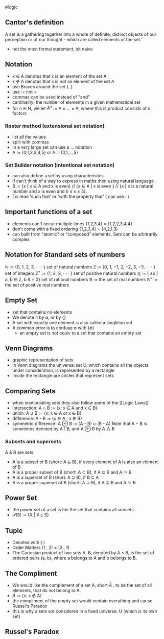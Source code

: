 #logic
## Cantor's definition
A set is a gathering together into a whole of definite, distinct objects of our perception or of our thought – which are called elements of the set.’
- not the most formal statement, bit naive

## Notation
- x $\in$ A denotes that x is an element of the set A
- x $\notin$ A denotes that x is not an element of the set A
- use Braces around the set {..}
- use := not =
- commas can be used instead of "and"
- cardinality: the number of elements in a given mathematical set
- for n ∈ N, we let $A^n$ := A × ... × A, where this is product consists of n factors

### Roster method (extensional set notation)
- list all the values
- split with commas
- In a very large set can use a ... notation
- A := {0,1,2,3,4,5}   or   A :={0,1,...,5}

### Set Builder notation (intentional set notation)
- can also define a set by using characteristics
- if can't think of a way to express in maths then using natural language 
- B := {x | x ∈ A  and x is even} // {x ∈ A | x is even } // {x | x is a natural number and x is even and 0 ≤ x ≤ 5}.
- | is read 'such that' or 'with the property that'    ( can use : )

## Important functions of a set
- elements can't occur multiple times     {1,2,3,4} = {1,2,2,3,4,4}
- don't come with a fixed ordering          {1,2,3,4} = {4,2,1,3}
- can built from "atomic" or "composed" elements. Sets can be arbitrarily complex

## Notation for Standard sets of numbers
$\mathbb{N}$   := {0, 1, 2, 3, · · · } set of natural numbers
$\mathbb{Z}$   := {0, 1, −1, 2, −2, 3, −3, · · · } set of integers
$\mathbb{Z}^+$ := {1, 2, 3, · · · } set of positive natural numbers
$\mathbb{Q}$   := { ab | a, b ∈ Z, b 6 = 0} set of rational numbers
$\mathbb{R}$   := the set of real numbers
$\mathbb{R}^+$ := the set of positive real numbers

## Empty Set
- set that contains no elements
- We denote it by $\emptyset$, or by {}
- A set with exactly one element is also called a singleton set.
- A common error is to confuse $\emptyset$ with {$\emptyset$}
	- an empty set is not equiv to a set that contains an empty set

## Venn Diagrams
- graphic representation of sets
- In Venn diagrams the universal set U, which contains all the objects under consideration, is represented by a rectangle
- Inside the rectangle are circles that represent sets

## Comparing Sets
- when manipulating sets they also follow some of the [[Logic Laws]]
- intersection: A $\cap$ B := {x: x $\in$ A and x $\in$ B}
- union: A $\cup$ B := {x: x $\in$ A or x $\in$ B}
- difference: A - B := {x $\in$ A : x $\notin$ B}
- symmetric difference: A $\oplus$ B := (A - B) $\cup$ (B - A)
	Note that A − B is sometimes denoted by A \\ B, and A ⊕ B by A $\triangle$ B
### Subsets and supersets
A & B are sets
- A is a subset of B (short: A ⊆ B), if every element of A is also an element of B
- A is a proper subset of B (short: A $\subset$ B), if A ⊆ B and A != B
- A is a superset of B (short: A ⊇ B), if B ⊆ A
- A is a proper superset of B (short: A $\supset$ B), if A ⊇ B and A != B

## Power Set
- the power set of a set is the the set that contains all subsets
- $\mathcal{P}$(S) := {X | X ⊆ S}

## Tuple
- Denoted with ( )
- Order Matters  (1 , 2) $\neq$ (2 , 1) 
- The Cartesian product of two sets A, B, denoted by A × B, is the set of ordered pairs (a, b), where a belongs to A and b belongs to B.

## The Compliment
- We would like the complement of a set A, short $\bar{A}$ , to be the set of all elements, that do not belong to A.
- $\bar{A}$ := {x: x $\notin$ A}
- the compliment of the empty set would contain everything and cause Russel's Paradox
- this is why a sets are considered in a fixed universe: U (which is its own set)

## Russel's Paradox
